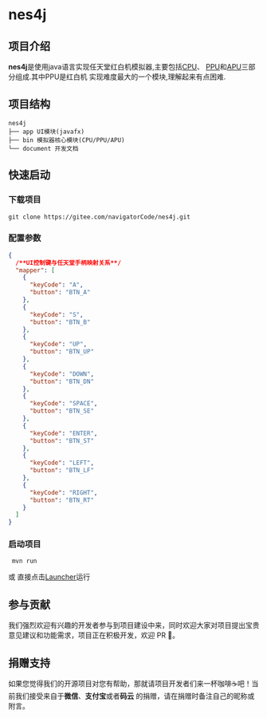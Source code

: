 # nes4j

## 项目介绍

**nes4j**是使用java语言实现任天堂红白机模拟器,主要包括[CPU](https://www.nesdev.org/wiki/CPU)、
[PPU](https://www.nesdev.org/wiki/PPU_programmer_reference)和[APU](https://www.nesdev.org/wiki/APU)三部分组成.其中PPU是红白机
实现难度最大的一个模块,理解起来有点困难.

## 项目结构

```
nes4j
├── app UI模块(javafx)
├── bin 模拟器核心模块(CPU/PPU/APU)
└── document 开发文档
```

## 快速启动

### 下载项目

``` shell
git clone https://gitee.com/navigatorCode/nes4j.git
```

### 配置参数

```json
{
  /**UI控制键与任天堂手柄映射关系**/
  "mapper": [
    {
      "keyCode": "A",
      "button": "BTN_A"
    },
    {
      "keyCode": "S",
      "button": "BTN_B"
    },
    {
      "keyCode": "UP",
      "button": "BTN_UP"
    },
    {
      "keyCode": "DOWN",
      "button": "BTN_DN"
    },
    {
      "keyCode": "SPACE",
      "button": "BTN_SE"
    },
    {
      "keyCode": "ENTER",
      "button": "BTN_ST"
    },
    {
      "keyCode": "LEFT",
      "button": "BTN_LF"
    },
    {
      "keyCode": "RIGHT",
      "button": "BTN_RT"
    }
  ]
}
```

### 启动项目

```shell
 mvn run
```
或 直接点击[Launcher](app/src/main/java/cn/navclub/nes4j/app/Launcher.java)运行

## 参与贡献

我们强烈欢迎有兴趣的开发者参与到项目建设中来，同时欢迎大家对项目提出宝贵意见建议和功能需求，项目正在积极开发，欢迎 PR 👏。


## 捐赠支持

如果您觉得我们的开源项目对您有帮助，那就请项目开发者们来一杯咖啡☕️吧！当前我们接受来自于**微信**、**支付宝**或者**码云**
的捐赠，请在捐赠时备注自己的昵称或附言。